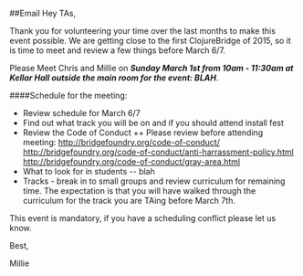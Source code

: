 ##Email
Hey TAs, 

Thank you for volunteering your time over the last months to make this event possible. We are getting close to the first ClojureBridge of 2015, so it is time to meet and review a few things before March 6/7.

Please Meet Chris and Millie on ***Sunday March 1st from 10am - 11:30am at Kellar Hall outside the main room for the event: BLAH***. 

####Schedule for the meeting:
+ Review schedule for March 6/7
+ Find out what track you will be on and if you should attend install fest
+ Review the Code of Conduct 
++ Please review before attending meeting: 
http://bridgefoundry.org/code-of-conduct/
http://bridgefoundry.org/code-of-conduct/anti-harrassment-policy.html
http://bridgefoundry.org/code-of-conduct/gray-area.html
+ What to look for in students -- blah
+ Tracks - break in to small groups and review curriculum for remaining time. The expectation is that you will have walked through the curriculum for the track you are TAing before March 7th.

This event is mandatory, if you have a scheduling conflict please let us know.

Best, 

Millie